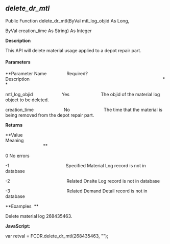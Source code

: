 _delete_dr_mtl_
-----------------

Public Function delete_dr_mtl(ByVal mtl_log_objid As Long,

ByVal creation_time As String) As Integer

**Description**

This API will delete material usage applied to a depot repair part.

#### Parameters
**Parameter Name                Required?             Description                                                                                                          **

mtl_log_objid                       Yes                         The objid of the material log object to be deleted.

creation_time                        No                           The time that the material is being removed from the depot repair part.

**Returns**

**Value                                     Meaning                                                                                                                                               **

0 No errors

-1                                             Specified Material Log record is not in database

-2                                             Related Onsite Log record is not in database

-3                                             Related Demand Detail record is not in database

**Examples  **

 Delete material log 268435463.

**JavaScript:**

var retval = FCDR.delete_dr_mtl(268435463, "");